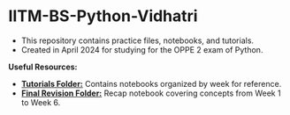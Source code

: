 # IITM-BS-Python-Vidhatri

- This repository contains practice files, notebooks, and tutorials.
- Created in April 2024 for studying for the OPPE 2 exam of Python.

**Useful Resources:**
- [**Tutorials Folder:**](./Tutorials/) Contains notebooks organized by week for reference.
- [**Final Revision Folder:**](./OPPE2-Final-Revision/) Recap notebook covering concepts from Week 1 to Week 6.
